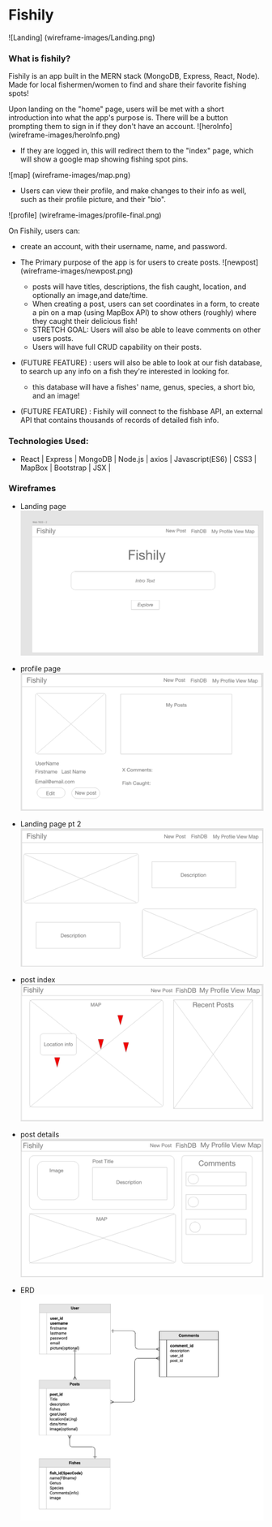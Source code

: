 # Fishily

![Landing] (wireframe-images/Landing.png)
### What is fishily? 
Fishily is an app built in the MERN stack (MongoDB, Express, React, Node). Made for local fishermen/women to find and share their favorite fishing spots! 

Upon landing on the "home" page, users will be met with a short introduction into what the app's purpose is. There will be a button prompting them to sign in if they don't have an account.
![heroInfo] (wireframe-images/heroInfo.png) 

 * If they are logged in, this will redirect them to the "index" page, which will show a google map showing fishing spot pins.

 ![map] (wireframe-images/map.png)

 * Users can view their profile, and make changes to their info as well, such as their profile picture, and their "bio".

 ![profile] (wireframe-images/profile-final.png)

On Fishily, users can: 
* create an account, with their username, name, and password.
* The Primary purpose of the app is for users to create posts.
![newpost] (wireframe-images/newpost.png)
    * posts will have titles, descriptions, the fish caught, location, and optionally an image,and date/time.
    * When creating a post, users can set coordinates in a form, to create a pin on a map (using MapBox API) to show others (roughly) where they caught their delicious fish!
    * STRETCH GOAL: Users will also be able to leave comments on other users posts.
    * Users will have full CRUD capability on their posts.

* (FUTURE FEATURE) : users will also be able to look at our fish database, to search up any info on a fish they're interested in looking for. 
    * this database will have a fishes' name, genus, species, a short bio, and an image!

*  (FUTURE FEATURE) : Fishily will connect to the fishbase API, an external API that contains thousands of records of detailed fish info.

### Technologies Used: 
* React | Express | MongoDB | Node.js | axios | Javascript(ES6) | CSS3 | MapBox | Bootstrap | JSX | 


### Wireframes

* Landing page
![hero](wireframe-images/hero.png)

* profile page
![profile](wireframe-images/profile.png)

* Landing page pt 2
![hero pt 2](wireframe-images/hero2.png)


* post index
![posts index](wireframe-images/postIndex.png)


* post details
![post detail](wireframe-images/postShow.png)

* ERD
![ERD](wireframe-images/ERD.png)


